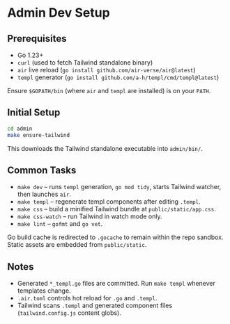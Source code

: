 # Admin Dev Setup

## Prerequisites

- Go 1.23+
- `curl` (used to fetch Tailwind standalone binary)
- `air` live reload (`go install github.com/air-verse/air@latest`)
- `templ` generator (`go install github.com/a-h/templ/cmd/templ@latest`)

Ensure `$GOPATH/bin` (where `air` and `templ` are installed) is on your `PATH`.

## Initial Setup

```bash
cd admin
make ensure-tailwind
```

This downloads the Tailwind standalone executable into `admin/bin/`.

## Common Tasks

- `make dev` – runs `templ` generation, `go mod tidy`, starts Tailwind watcher, then launches `air`.
- `make templ` – regenerate templ components after editing `.templ`.
- `make css` – build a minified Tailwind bundle at `public/static/app.css`.
- `make css-watch` – run Tailwind in watch mode only.
- `make lint` – `gofmt` and `go vet`.

Go build cache is redirected to `.gocache` to remain within the repo sandbox. Static assets are embedded from `public/static`.

## Notes

- Generated `*_templ.go` files are committed. Run `make templ` whenever templates change.
- `.air.toml` controls hot reload for `.go` and `.templ`.
- Tailwind scans `.templ` and generated component files (`tailwind.config.js` content globs).
